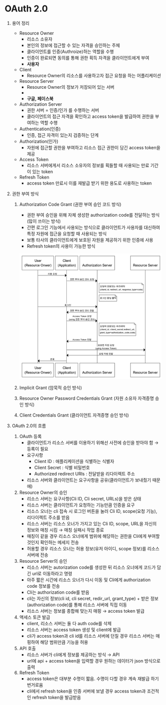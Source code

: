 # OAuth 2.0

1. 용어 정리
    - Resource Owner
        - 리소스 소유자
        - 본인의 정보에 접근할 수 있는 자격을 승인하는 주체
        - 클라이언트를 인증(Authroize)하는 역할을 수행
        - 인증이 완료되면 동의를 통해 권한 획득 자격을 클라이언트에게 부여
        - **사용자**
    - Client
        - Resource Owner의 리소스를 사용하고자 접근 요청을 하는 어플리케이션
    - Resource Server
        - Resource Owner의 정보가 저장되어 있는 서버
        - 
        - **구글, 페이스북**
    - Authorization Server
        - 권한 서버 = 인증/인가 를 수행하는 서버
        - 클라이언트의 접근 자격을 확인하고 access token을 발급하여 권한을 부여하는 역할 수행
    - Authentication(인증)
        - 인증, 접근 자격이 있는지 검증하는 단계
    - Authorization(인가)
        - 자원에 접근할 권한을 부여하고 리소스 접근 권한이 담긴 access token을 제공
    - Access Token
        - 리소스 서버에게서 리소스 소유자의 정보를 획들할 때 사용되는 만료 기간이 있는 token
    - Refresh Token
        - access token 만료시 이를 재발급 받기 위한 용도로 사용하는 token

1. 권한 부여 방식
    1. Authorization Code Grant (권한 부여 승인 코드 방식)
        - 권한 부여 승인을 위해 자체 생성한 authorization code를 전달하는 방식 (많이 쓰이는 방식)
        - 간편 로그인 기능에서 사용되는 방식으로 클라이언트가 사용자를 대신하여 특정 자원에 접근을 요청할 때 사용되는 방식
        - 보통 타사의 클라이언트에게 보호된 자원을 제공하기 위한 인증에 사용
        - Refresh token의 사용이 가능한 방식
        
        ![Untitled](OAuth%202%200%2026a60f23d4b04a0fbb8c1aa6247f9952/Untitled.png)
        
    2. Implicit Grant (암묵적 승인 방식)
    3. Resource Owner Password Credentials Grant (자원 소유자 자격증명 승인 방식)
    4. Client Credentials Grant (클라이언트 자격증명 승인 방식)

1. OAuth 2.0의 흐름
    1. OAuth 등록
        - 클라이언트가 리소스 서버를 이용하기 위해선 사전에 승인을 받아야 함 → 등록이 필요
        - 요구사항
            - Client ID : 애플리케이션을 식별하는 식별자
            - Client Secret : 식별 비밀번호
            - Authorized redirect URls : 전달받을 리다이렉트 주소
        - 리소스 서버와 클라이언트는 요구사항을 공유(클라이언트가 보내줬기 때문에)
    2. Resource Owner의 승인
        - 리소스 서버는 요구사항(Cli ID, Cli secret, URLs)을 받은 상태
        - 리소스 서버는 클라이언트가 요청하는 기능만큼 인증을 요구
        - 리소스 오너는 cli 접속 시 로그인 버튼을 눌러 Cli ID, scope(요청 기능), 리다이렉트 주소를 받음
        - 리소스 서버는 리소스 오너가 가지고 있는 Cli ID, scope, URL을 자신의 정보와 매칭 시킴 → 매칭 실패시 작업 종료
        - 매칭이 같을 경우 리소스 오너에게 범위에 해당하는 권한을 Cli에게 부여할 것인지 확인하는 메세지 전송
        - 허용할 경우 리소스 오너는 허용 정보(유저 아이디, scope 정보)를 리소스 서버에 전송
    3. Resource Server의 승인
        - 리소스 서버는 autorization code를 생성한 뒤 리소스 오너에게 코드가 담긴 url로 이동하라고 명령
        - 아주 짧은 시간에 리소스 오너가 다시 이동 및 Cli에게 authorization code 정보를 전송
        - Cli는 authorization code를 받음
        - cli는 자신의 정보(cli id, cli secret, redir_url, grant_type) + 받은 정보(authorization code)를 통해 리소스 서버에 직접 이동
        - 리소스 서버는 정보를 종합해 맞는지 매핑 → access token 발급
    4. 액세스 토큰 발급
        - client, 리소스 서버는 둘 다 auth code를 삭제
        - 리소스 서버는 access token 생성 및 client에 발급
        - cli가 access token과 cli id를 리소스 서버에 던질 경우 리소스 서버는 매핑하여 해당 범위만큼 기능을 허용
    5. API 호출
        - 리소스 서버가 cli에게 정보를 제공하는 방식 → API
        - url에 api + access token을 입력할 경우 원하는 데이터가 json 방식으로 출력
    6. Refresh Token
        - access token은 대부분 수명이 짧음. 수명이 다할 경우 계속 재발급 하기 번거로움
        - cli에서 refresh token을 인증 서버에 보낼 경우 access token과 조건적인 refresh token을 발급받음